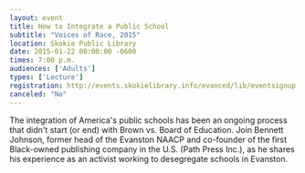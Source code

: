 ```yaml
---
layout: event
title: How to Integrate a Public School
subtitle: "Voices of Race, 2015"
location: Skokie Public Library
date: 2015-01-22 00:00:00 -0600
times: 7:00 p.m.
audiences: ['Adults']
types: ['Lecture']
registration: http://events.skokielibrary.info/evanced/lib/eventsignup.asp?ID=22980
canceled: "No"
---
```

The integration of America's public schools has been an ongoing process that didn't start (or end) with Brown vs. Board of Education. Join Bennett Johnson, former head of the Evanston NAACP and co-founder of the first Black-owned publishing company in the U.S. (Path Press Inc.), as he shares his experience as an activist working to desegregate schools in Evanston.
